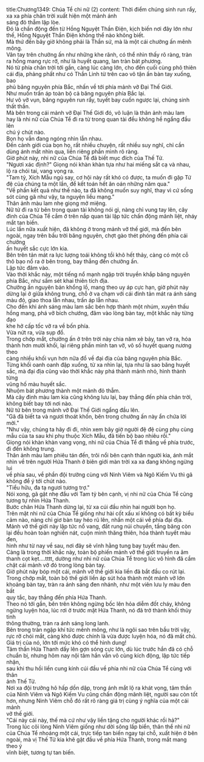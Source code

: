 title:Chương1349: Chúa Tể chi nữ (2)
content:
Thời điểm chúng sinh run rẩy, xa xa phía chân trời xuất hiện một mảnh ánh<br>sáng đỏ thẫm lập lòe.<br>Đó là chấn động đến từ Hồng Nguyệt Thần Điện, kịch biến nơi đây lớn như<br>thế, Hồng Nguyệt Thần Điện không thể nào không biết.<br>Mà thứ đến bây giờ không phải là Thần sứ, mà là một cái chưởng ấn mênh<br>mông.<br>Vân tay trên chưởng ấn như những khe rãnh, có thể nhìn thấy rõ ràng, tràn<br>ra hồng mang rực rỡ, như là huyết quang, lan tràn bát phương.<br>Nó từ phía chân trời tới gần, càng lúc càng lớn, cho đến cuối cùng phô thiên<br>cái địa, phảng phất như có Thần Linh từ trên cao vô tận ấn bàn tay xuống, bao<br>phủ băng nguyên phía Bắc, nhấn về tới phía mảnh vỡ Đại Thế Giới.<br>Như muốn trấn áp toàn bộ cả băng nguyên phía Bắc lại.<br>Hư vô vỡ vụn, băng nguyên run rẩy, tuyết bay cuốn ngược lại, chúng sinh<br>thất thần.<br>Mà bên trong cái mảnh vỡ Đại Thế Giới đó, vô luận là thân ảnh màu lam<br>hay là nhi nữ của Chúa Tể đi ra từ trong quan tài đều không hề ngẩng đầu lên<br>chú ý chút nào.<br>Bọn họ vẫn đang ngóng nhìn lẫn nhau.<br>Đến cảnh giới của bọn họ, rất nhiều chuyện, rất nhiều suy nghĩ, chỉ cần<br>dùng ánh mắt nhìn qua, liền riêng phần mình rõ ràng.<br>Giờ phút này, nhi nữ của Chúa Tể đã biết mục đích của Thế Tử.<br>"Ngươi xác định?" Giọng nói khàn khàn tựa như hai miếng sắt cạ và nhau,<br>lộ ra chói tai, vang vọng ra.<br>"Tam tỷ, Xích Mẫu ngủ say, cơ hội này rất khó có được, ta muốn đi gặp Tứ<br>đệ của chúng ta một lần, để kết toán hết ân oán những năm qua."<br>"Về phần kết quả như thế nào, ta đã không muốn suy nghĩ, thay vì cứ sống<br>sót cùng gã như vậy, ta nguyện liều mạng."<br>Thân ảnh màu lam nhẹ giọng mở miệng.<br>Nữ tử đi ra từ bên trong quan tài không nói gì, nàng chỉ vung tay lên, cây<br>đinh của Chúa Tể cắm ở trên nắp quan tài lập tức chấn động mãnh liệt, nháy<br>mắt tan biến.<br>Lúc lần nữa xuất hiện, đã không ở trong mảnh vỡ thế giới, mà đến bên<br>ngoài, ngay trên bầu trời băng nguyên, chợt gào thét phóng đến phía cái chưởng<br>ấn huyết sắc cực lớn kia.<br>Bên trên tản mát ra lực lượng toái không tồi khô hết thảy, càng có một cỗ<br>thô bạo nổ ra ở bên trong, bay thẳng đến chưởng ấn.<br>Lập tức đâm vào.<br>Vào thời khắc này, một tiếng nổ mạnh ngập trời truyền khắp băng nguyên<br>phía Bắc, như sấm sét khai thiên tích địa.<br>Chưởng ấn nguyên bản khổng lồ, mang theo uy áp cực hạn, giờ phút này<br>dừng lại ở giữa không trung, chỗ ở va chạm với cái đinh tản mát ra ánh sáng<br>màu đỏ, giao thoa lẫn nhau, trấn áp lẫn nhau.<br>Cho đến khi ánh sáng màu lam sắc bén hợp thành một nhúm, xuyên thấu<br>hồng mang, phá vỡ bích chướng, đâm vào lòng bàn tay, một khắc này từng đạo<br>khe hở cấp tốc vỡ ra về bốn phía.<br>Vừa nứt ra, vừa sụp đổ.<br>Trong chớp mắt, chưởng ấn ở trên trời này chia năm xẻ bảy, tan vỡ ra, hóa<br>thành hơn mười khối, lại riêng phần mình tan vỡ, vô số huyết quang nương theo<br>càng nhiều khối vụn hơn nữa đổ về đại địa của băng nguyên phía Bắc.<br>Từng khối oanh oanh đập xuống, từ xa nhìn lại, tựa như là sao băng huyết<br>sắc, mà đại địa cũng vào thời khắc này phá thành mảnh nhỏ, hình thành từng<br>vũng hố màu huyết sắc.<br>Nhuộm bát phương thành một mảnh đỏ thẫm.<br>Mà cây đinh màu lam kia cũng không lưu lại, bay thẳng đến phía chân trời,<br>không biết bay tới nơi nào.<br>Nữ tử bên trong mảnh vỡ Đại Thế Giới ngẩng đầu lên.<br>"Gã đã biết ta và ngươi thoát khốn, bên trong chưởng ấn này ẩn chứa lời<br>mời."<br>"Như vậy, chúng ta hãy đi đi, nhìn xem bây giờ người đệ đệ cùng phụ cùng<br>mẫu của ta sau khi phụ thuộc Xích Mẫu, đã tiến bộ bao nhiêu rồi."<br>Giọng nói khàn khàn vang vọng, nhi nữ của Chúa Tể đi thẳng về phía trước,<br>đi đến không trung.<br>Thân ảnh màu lam phiêu tán đến, trôi nổi bên cạnh thân người kia, ánh mắt<br>nhìn về trên người Hứa Thanh ở biên giới màn trời xa xa đang không ngừng lui<br>về phía sau, về phần đội trưởng cùng với Ninh Viêm và Ngô Kiếm Vu thì gã<br>không để ý tới chút nào.<br>"Tiểu hữu, đa tạ ngươi tương trợ."<br>Nói xong, gã gật nhẹ đầu với Tam tỷ bên cạnh, vị nhi nữ của Chúa Tể cũng<br>tương tự nhìn Hứa Thanh.<br>Bước chân Hứa Thanh dừng lại, từ xa cúi đầu nhìn hai người bọn họ.<br>Trên mặt nhi nữ của Chúa Tể giống như hài cốt xấu xí không có bất kỳ biểu<br>cảm nào, nàng chỉ giơ bàn tay héo rũ lên, nhấn một cái về phía đại địa.<br>Mảnh vỡ thế giới này lập tức nổ vang, đất rung núi chuyển, tầng băng còn<br>lại đều hoàn toàn nghiền nát, cuộn mình thăng thiên, hóa thành tuyết màu đen,<br>hình như từ nay về sau, nơi đây sẽ vĩnh hằng tung bay tuyết màu đen.<br>Càng là trong thời khắc này, toàn bộ phiến mảnh vỡ thế giới truyền ra âm<br>thanh cọt kẹt....tttt, dường như nhi nữ của Chúa Tể trong lúc vô hình đã cầm<br>chặt cái mảnh vỡ đó trong lòng bàn tay.<br>Giờ phút này bóp một cái, mảnh vỡ thế giới kia liền đã bắt đầu co rút lại.<br>Trong chớp mắt, toàn bộ thế giới liền áp sút hóa thành một mảnh vỡ lớn<br>khoảng bàn tay, tràn ra ánh sáng đen nhánh, như một viên lưu ly màu đen bất<br>quy tắc, bay thẳng đến phía Hứa Thanh.<br>Theo nó tới gần, bên trên không ngừng bốc lên hỏa diễm đốt cháy, không<br>ngừng luyện hóa, lúc rơi ở trước mặt Hứa Thanh, nó đã trở thành khối thủy tinh<br>thông thường, tràn ra ánh sáng long lanh.<br>Bên trong tràn ngập khí tức mênh mông, như là ngôi sao trên bầu trời vậy,<br>rực rỡ chói mắt, càng khó được chính là vừa được luyện hóa, nó đã mất chủ.<br>Giá trị của nó, lớn tới mức khó có thể hình dung!<br>Tâm thần Hứa Thanh dấy lên gợn sóng cực lớn, dù lúc trước hắn đã có chỗ<br>chuẩn bị, nhưng hôm nay nội tâm hắn vẫn vô cùng kích động, lập tức tiếp nhận,<br>sau khi thu hồi liền cung kính cúi đầu về phía nhi nữ của Chúa Tể cùng với thân<br>ảnh Thế Tử.<br>Nơi xa đội trưởng hô hấp dồn dập, trong ánh mắt lộ ra khát vọng, tâm thần<br>của Ninh Viêm và Ngô Kiếm Vu cũng chấn động mãnh liệt, người sau còn tốt<br>hơn, nhưng Ninh Viêm chỗ đó rất rõ ràng giá trị cùng ý nghĩa của một cái mảnh<br>vỡ thế giới.<br>"Cái này cái này, thế mà cứ như vậy liền tặng cho người khác rồi hả?"<br>Trong lúc cõi lòng Ninh Viêm giống như dời sông lấp biển, thân thể nhi nữ<br>của Chúa Tể nhoáng một cái, trực tiếp tan biến ngay tại chỗ, xuất hiện ở bên<br>ngoài, mà vị Thế Tử kia khẽ gật đầu về phía Hứa Thanh, trong mắt mang theo ý<br>vĩnh biệt, tương tự tan biến.